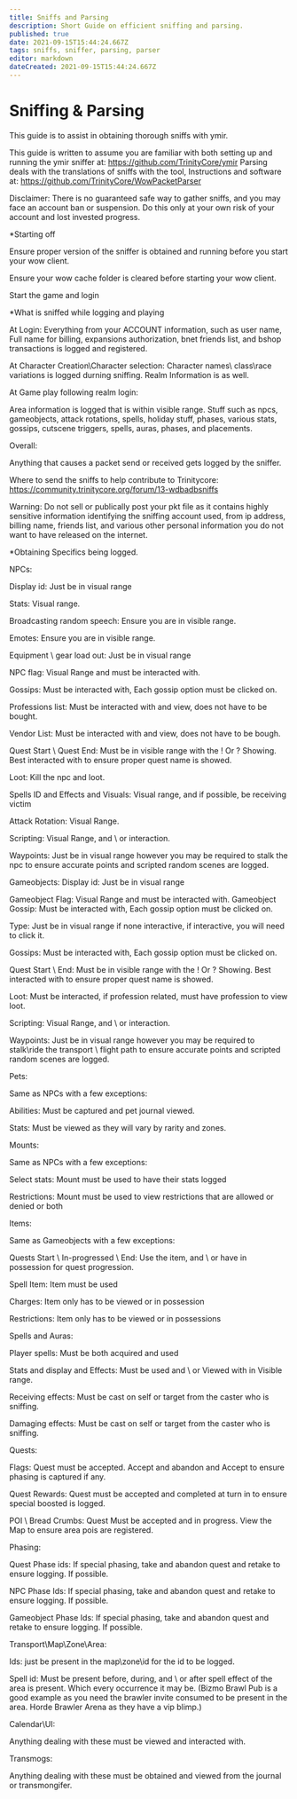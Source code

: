 ```yaml
---
title: Sniffs and Parsing
description: Short Guide on efficient sniffing and parsing.
published: true
date: 2021-09-15T15:44:24.667Z
tags: sniffs, sniffer, parsing, parser
editor: markdown
dateCreated: 2021-09-15T15:44:24.667Z
---
```


# Sniffing & Parsing
This guide is to assist in obtaining thorough sniffs with ymir.

This guide is written to assume you are familiar with both setting up and running the ymir sniffer at: https://github.com/TrinityCore/ymir
Parsing deals with the translations of sniffs with the tool, Instructions and software at: https://github.com/TrinityCore/WowPacketParser

Disclaimer: There is no guaranteed safe way to gather sniffs, and you may face an account ban or suspension. Do this only at your own risk of your account and lost invested progress.



*Starting off

Ensure proper version of the sniffer is obtained and running before you start your wow client.

Ensure your wow cache folder is cleared before starting your wow client.

Start the game and login



*What is sniffed while logging and playing



At Login:
Everything from your ACCOUNT information, such as user name, Full name for billing, expansions authorization, bnet friends list, and bshop transactions is logged and registered.



At Character Creation\Character selection:
Character names\ class\race variations is logged durning sniffing. Realm Information is as well.



At Game play following realm login:

Area information is logged that is within visible range. Stuff such as npcs, gameobjects, attack rotations, spells, holiday stuff, phases, various stats, gossips, cutscene triggers, spells, auras, phases, and placements.


Overall:

Anything that causes a packet send or received gets logged by the sniffer.



Where to send the sniffs to help contribute to Trinitycore:
https://community.trinitycore.org/forum/13-wdbadbsniffs



Warning: Do not sell or publically post your pkt file as it contains highly sensitive information identifying the sniffing account used, from ip address, billing name, friends list, and various other personal information you do not want to have released on the internet.



*Obtaining Specifics being logged.



NPCs:

Display id: Just be in visual range

Stats: Visual range.

Broadcasting random speech: Ensure you are in visible range.

Emotes: Ensure you are in visible range.

Equipment \ gear load out: Just be in visual range

NPC flag: Visual Range and must be interacted with.

Gossips: Must be interacted with, Each gossip option must be clicked on.

Professions list: Must be interacted with and view, does not have to be bought.

Vendor List: Must be interacted with and view, does not have to be bough.

Quest Start \ Quest End: Must be in visible range with the ! Or ? Showing. Best interacted with to ensure proper quest name is showed.

Loot: Kill the npc and loot.

Spells ID and Effects and Visuals: Visual range, and if possible, be receiving victim

Attack Rotation: Visual Range.

Scripting: Visual Range, and \ or interaction.

Waypoints: Just be in visual range however you may be required to stalk the npc to ensure accurate points and scripted random scenes are logged.



Gameobjects:
Display id: Just be in visual range

Gameobject Flag: Visual Range and must be interacted with.
Gameobject Gossip: Must be interacted with, Each gossip option must be clicked on.

Type: Just be in visual range if none interactive, if interactive, you will need to click it.

Gossips: Must be interacted with, Each gossip option must be clicked on.

Quest Start \ End: Must be in visible range with the ! Or ? Showing. Best interacted with to ensure proper quest name is showed.

Loot: Must be interacted, if profession related, must have profession to view loot.

Scripting: Visual Range, and \ or interaction.

Waypoints: Just be in visual range however you may be required to stalk\ride the transport \ flight path to ensure accurate points and scripted random scenes are logged.



Pets:

Same as NPCs with a few exceptions:

Abilities: Must be captured and pet journal viewed.

Stats: Must be viewed as they will vary by rarity and zones.

Mounts:

Same as NPCs with a few exceptions:

Select stats: Mount must be used to have their stats logged

Restrictions: Mount must be used to view restrictions that are allowed or denied or both



Items:

Same as Gameobjects with a few exceptions:

Quests Start \ In-progressed \ End: Use the item, and \ or have in possession for quest progression.

Spell Item: Item must be used

Charges: Item only has to be viewed or in possession

Restrictions: Item only has to be viewed or in possessions



Spells and Auras:

Player spells: Must be both acquired and used

Stats and display and Effects: Must be used and \ or Viewed with in Visible range.

Receiving effects: Must be cast on self or target from the caster who is sniffing.

Damaging effects: Must be cast on self or target from the caster who is sniffing.



Quests:

Flags: Quest must be accepted. Accept and abandon and Accept to ensure phasing is captured if any.

Quest Rewards: Quest must be accepted and completed at turn in to ensure special boosted is logged.

POI \ Bread Crumbs: Quest Must be accepted and in progress. View the Map to ensure area pois are registered.



Phasing:

Quest Phase ids: If special phasing, take and abandon quest and retake to ensure logging. If possible.

NPC Phase Ids: If special phasing, take and abandon quest and retake to ensure logging. If possible.

Gameobject Phase Ids: If special phasing, take and abandon quest and retake to ensure logging. If possible.



Transport\Map\Zone\Area:

Ids: just be present in the map\zone\id for the id to be logged.

Spell id: Must be present before, during, and \ or after spell effect of the area is present. Which every occurrence it may be. (Bizmo Brawl Pub is a good example as you need the brawler invite consumed to be present in the area. Horde Brawler Arena as they have a vip blimp.)


Calendar\UI:

Anything dealing with these must be viewed and interacted with.


Transmogs:

Anything dealing with these must be obtained and viewed from the journal or transmongifer.


